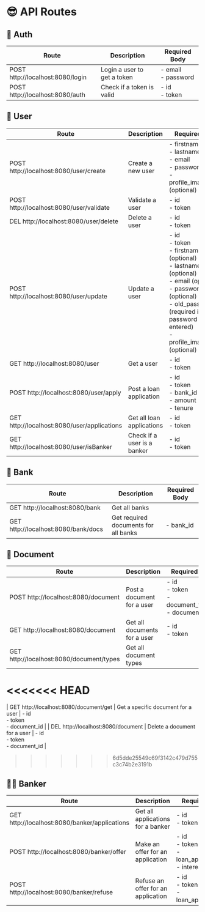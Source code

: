 # 😎 API Routes

## 🔐 Auth

| Route                              | Description                      | Required Body                   |
| ---------------------------------- | -------------------------------- | ------------------------------- |
| POST http://localhost:8080/login   | Login a user to get a token      | - email<br>- password           |
| POST http://localhost:8080/auth    | Check if a token is valid        | - id<br>- token                 |

## 👤 User

| Route                                  | Description                   | Required Body                                             |
| -------------------------------------- | ----------------------------- | --------------------------------------------------------- |
| POST http://localhost:8080/user/create | Create a new user             | - firstname<br>- lastname<br>- email<br>- password<br>- profile_image_path (optional) |
| POST http://localhost:8080/user/validate | Validate a user              | - id<br>- token                                           |
| DEL http://localhost:8080/user/delete | Delete a user                  | - id<br>- token                                           |
| POST http://localhost:8080/user/update | Update a user                  | - id<br>- token<br>- firstname (optional)<br>- lastname (optional)<br>- email (optional)<br>- password (optional)<br>- old_password (required if password is entered)<br>- profile_image_path (optional) |
| GET http://localhost:8080/user         | Get a user                     | - id<br>- token                                           |
| POST http://localhost:8080/user/apply  | Post a loan application        | - id<br>- token<br>- bank_id<br>- amount<br>- tenure       |
| GET http://localhost:8080/user/applications | Get all loan applications  | - id<br>- token                                           |
| GET http://localhost:8080/user/isBanker | Check if a user is a banker   | - id<br>- token                                           |

## 🏦 Bank

| Route                              | Description                    | Required Body  |
| ---------------------------------- | ------------------------------ | -------------- |
| GET http://localhost:8080/bank      | Get all banks                  |                |
| GET http://localhost:8080/bank/docs | Get required documents for all banks | - bank_id      |

## 📄 Document

| Route                                | Description                       | Required Body                     |
| ------------------------------------ | --------------------------------- | --------------------------------- |
| POST http://localhost:8080/document  | Post a document for a user        | - id<br>- token<br>- document_type_id<br>- document_path |
| GET http://localhost:8080/document   | Get all documents for a user      | - id<br>- token                    |
| GET http://localhost:8080/document/types | Get all document types           |                                   |
<<<<<<< HEAD
=======
| GET http://localhost:8080/document/get | Get a specific document for a user | - id<br>- token<br>- document_id   |
| DEL http://localhost:8080/document   | Delete a document for a user      | - id<br>- token<br>- document_id   |
>>>>>>> 6d5dde25549c69f3142c479d755c3c74b2e3191b

## 🧑‍💼 Banker

| Route                                        | Description                    | Required Body                                      |
| -------------------------------------------- | ------------------------------ | -------------------------------------------------- |
| GET http://localhost:8080/banker/applications | Get all applications for a banker | - id<br>- token                                  |
| POST http://localhost:8080/banker/offer       | Make an offer for an application | - id<br>- token<br>- loan_application_id<br>- interest_rate |
| POST http://localhost:8080/banker/refuse      | Refuse an offer for an application | - id<br>- token<br>- loan_application_id          |
